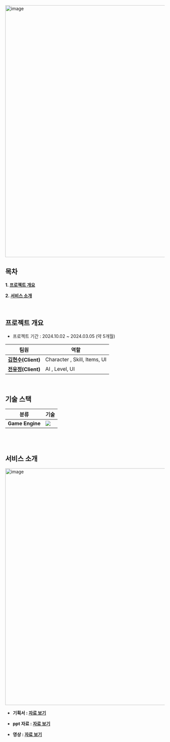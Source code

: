 <!-- PROJECT LOGO -->
<img width="796" alt="image" src="https://github.com/user-attachments/assets/3ca8198d-e0c9-4912-b8b9-f02aec24c2d6">

<br/>
<!-- TABLE OF CONTENTS -->

## 목차

**1. [프로젝트 개요](#PWN)**

**2. [서비스 소개](#Intro)**

<br/>

<!-- ABOUT THE PROJECT-->

<a name="PWN"></a>
## 프로젝트 개요
- 프로젝트 기간 : 2024.10.02 ~ 2024.03.05 (약 5개월)
  
| 팀원 | 역할 | 
|-----|-----|
|**[김현수](https://github.com/hhyy0179)(Client)**|  Character , Skill,  Items, UI |
|**[전유정](https://github.com/JeonYujeong7127)(Client)**| AI , Level,  UI |

<br/>

## 기술 스택
| 분류 | 기술 | 
|-----|-----|
|**Game Engine**|<img src="https://img.shields.io/badge/Unreal 5.1-333333?style=for-the-badge&logo=unrealengine&logoColor=FFFFFF"/> 

<br/>
<br/>

<a name="Intro"></a>
## 서비스 소개

<img width="748" alt="image" src="https://github.com/user-attachments/assets/c09b7a06-4c16-41eb-87f9-69a17992365a">


- **기획서 : [자료 보기](https://drive.google.com/file/d/1jJsVOB4TcWa2Uw-ekEAWEmycticxstbJ/view?usp=sharing)**

- **ppt 자료 : [자료 보기](https://drive.google.com/file/d/1Idi-AjYhOXQXJ01jhR1pBO1z207Zxck7/view?usp=sharing)**

- **영상 : [자료 보기](https://drive.google.com/file/d/13M2XwtHr5366_AU4q0rj0Y-mXi0gYh9b/view?usp=sharing)**


